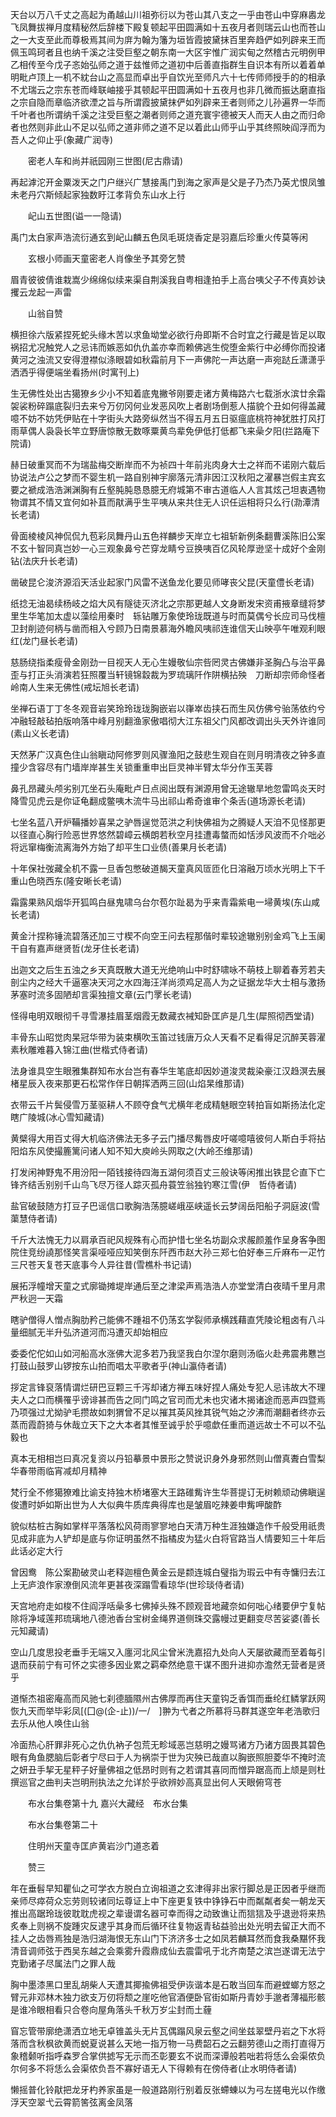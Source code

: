 <!-- { "loadSidebar": true } -->
天台以万八千丈之高起为甬越山川祖弥衍以为苍山其八支之一乎由苍山中穿麻嶴龙飞凤舞拔禅月度精秘然后辞楼下殿复顿起平田圆满如十五夜月者则瑞云山也而苍山之一大支至此而尊极焉其间为庰为翰为籓为垣皆霞披黛抹百里奔趋俨如列辟来王而佩玉鸣珂者且也纳千溪之注受巨壑之朝东南一大区宇惟广润实甸之然稽古元明例甲乙相传至今戊子忞始弘师之道于兹惟师之道初中后善直指群生自识本有所以着着单明毗卢顶上一机不紞台山之高显而卓出乎自饮光至师凡六十七传师师授手的的相承不尤瑞云之宗东苍而峰联岫接乎其顿起平田圆满如十五夜月也非几微而振达磨直指之宗自隐而章临济欲湮之旨与所谓霞披黛抹俨如列辟来王者则师之儿孙遍界一华而千叶者也所谓纳千溪之注受巨壑之潮者则师之道充寰宇德被天人而天人由之而归命者也然则非此山不足以弘师之道非师之道不足以着此山师乎山乎其终照映阎浮而为吾人之仰止乎(象藏广润寺)

　　密老人车和尚并祇园刚三世图(尼古鼎请)

再起滹沱开金粟泼天之门户继兴广慧接禹门到海之家声是父是子乃杰乃英尤恨凤雏未老丹穴斯倾起家独数盱江孝背负东山水上行

　　屺山五世图(谥一一隐请)

禹门太白家声浩流衍通玄到屺山麟五色凤毛斑烧香定是羽嘉后珍重火传莫等闲

　　玄根小师画天童密老人肖像坐予其旁乞赞

眉青彼彼倩谁栽嵩少绵绵似续来渠自荆溪我自粤相逢拍手上高台咦父子不传真妙诀攫云龙起一声雷

　　山翁自赞

横担徐六版紧捏死蛇头缘木苦以求鱼坳堂必欲行舟即斯不合时宜之行藏是皆足以取祸招尤况触党人之忌讳而嫉恶如仇仇盖亦幸而赖佛逃生傥堕金紫行中必缚你而投诸黄河之浊流又安得澄襟似涤眼碧如秋霜前月下一声佛陀一声达磨一声宛跶丘潇潇乎洒洒乎得便端坐看扬州(时寓刊上)

生无佛性处出古獦獠乡少小不知着底鬼撇爷刚要走诸方黄梅路六七载浙水滨廿余霜袈裟粉碎蹋底裂归去来兮万仞冈何业发恶风吹上者剧场倒惹人描貌个丑如何得盖藏噫不妨不妨凭伊贴在十字街头大路旁纵然当不得五月五日驱瘟底桃符神犹胜打风打雨草偶人袅袅长竿立野唐惊散无数啄粟黄鸟辈免伊低打低都飞来喿夕阳(拦路庵下院请)

赫日破重冥而不为瑞盐梅交断岸而不为祯四十年前兆肉身大士之祥而不诺刚六载后协说法卢公之梦而不婴生机一路自别神宇廓落元清非因江汉秋阳之濯暴岂假主宾玄要之褫成浩浩渊渊胸有丘壑肫肫恳恳臆无府城第不审古道临人人言其炫己坦衷遇物物谓其不情又宜何如补苴而猒满乎生平咦从来共住无人识任运相将只么行(泐潭清长老请)

骨面棱棱风神侃侃九苞彩凤舞丹山五色祥麟步天岸立七祖斩新例条翻曹溪陈旧公案不玄十智同真岂妙一心三观象鼻兮芒穿龙睛兮豆换咦百亿风轮厚逊坚十成好个金刚钻(法庆升长老请)

凿破昆仑浚济源滔天活业起家门风雷不送鱼龙化要见师哮丧父昆(天童僼长老请)

纸捻无油曷续杨岐之焰大风有隧徒灭济北之宗那更越人文身断发宋资甫掖章缝将梦里生华笔加太虚以藻绘用秦时　轹钻雕万象使玲珑既道与时而莫偶兮长应司马伐檀卫封削迹何柄与凿而相入兮顾乃日南景慕海外瞻风咦祁连谁信天山映亭午唯观利眼红(龙门昼长老请)

慈肠绕指柔瘦骨金刚劲一目视天人无心生嫚敬仙宗呰罔灵古佛嫌非圣胸凸与治平鼻歪与打正头消演若狂照覆当轩镜锦縠裁为罗琉璃阡作阱横拈殃　刀断却宗师命怪者岭南人生来无佛性(戒坛旭长老请)

坐禅石语丁丁冬冬观音岩笑玲玲珑珑胸嵌岩以嵂崒齿挟石而生风仿佛兮骀荡依约兮冲融轻敲毡拍版响落中峰月别翻渔家傲唱彻大江东祖父门风都改调出头天外许谁同(素山义长老请)

天然茅广汉真色住山翁瞋动阿修罗则风骤渔阳之鼓悲生观自在则月明清夜之钟多直撞少含容尽有门墙岸岸甚生关锁重重申出巨灵神半臂太华分作玉芙蓉

鼻孔昂藏头颅劣别兀坐石头庵毗卢日点阅出既有渊源用曾无途辙旱地忽雷鸣炎天时降雪见虎云是你证龟翻成鳖咦木流牛马出祁山希奇谁审个条舌(道场源长老请)

七坐名蓝八开炉鞴播妙喜杲之驴唇逞觉范洪之利快佛祖为之腾疑人天洎不见怪那更以径直心胸行险恶世界悠然碧嶂云横朗若秋空月挂遭毒螫而如恬涉风波而不介咄必将远窜梅衡流离海外方始了却平生口业债(善果月长老请)

十年保社弢藏全机不露一旦香包憋破道馤天童真风匼匝化日溶融万顷水光明上下千重山色晓西东(隆安晰长老请)

霜露果熟风烟华开狐鸣白昼鬼啸乌台尔苞尔趾曷为乎来青霜紫电一埽黄埃(东山咸长老请)

黄金汁捏称锤流碧落还加三寸楔不向空王问去程那偕时辈较途辙别别金鸡飞上玉阑干自有嘉声继贤哲(龙牙住长老请)

出迦文之后生五浊之乡天真既散大道无光绝响山中时舒啸咏不萌枝上聊着春芳若夫剖尘内之经大千逼塞决天河之水四海汪洋尚须鸡足高人为之证据龙华大士相与激扬茅塞时流多固陋却言渠独擅文章(云门罦长老请)

怪得电明双眼彻千寻雪瀑挂眉茎烟霞无数藏衣裓知卧匡庐是几生(犀照彻西堂请)

丰骨东山昭觉肉杲冠华带为装束横吹玉笛过钱唐万众人天看不足看得足沉醉芙蓉濯素秋雕难暮入锦江曲(世楷式侍者请)

法身谁具空生眼雅集群知布水台岂有春华生笔底却因妙道浚灵裁染豪江汉趋溟去展楮星辰入夜来那更石松常作伴日朝挥洒两三回(山焰杲维那请)

衣带云千片鬓侵雪万茎驱耕人不顾夺食气尤横年老成精魅眼空转拍盲如斯扬法化定瞎广陵城(冰心雪知藏请)

黄檗得大用百丈得大机临济佛法无多子云门播尽觜唇皮吁嗟噫嘻彼何人斯白手将拈阳焰东风使撮簏篱问诸人知不知大庾岭头网取之(大岭丕维那请)

打发闲神野鬼不用汾阳一陌钱接待四海五湖何须百丈三般诀等闲推出铁昆仑直下亡锋齐结舌别别千山鸟飞尽万径人踪灭孤舟蓑笠翁独钓寒江雪(伊　哲侍者请)

盐官破鼓随方打豆子巴谣信口歌胸浩荡臆嵯峨巫峡遥长云梦阔岳阳船子洞庭波(雪蕖慧侍者请)

千斤大法愧无力以肩承百祀风规殊有心而护惜七坐名坊副众求赧颜羞作呈身客争图院住竞纷譊那怪笑言渠哑哑应知笑倒东阡西市赵大孙三郑七伯好奉三斤麻布一疋竹三尺苍天复苍天底事今人异往昔(雪樵朴书记请)

展拓浮幢增天童之式廓锄摊堤岸通后至之津梁声焉浩浩人亦堂堂清白夜晴千里月肃严秋迥一天霜

瞎驴僧得人憎点胸肋矜己能佛不踵祖不仍荡玄学裂师承横践藉直凭陵论粗卤有八斗量细腻无半升弘济道河而冯遭灭却始相应

委委佗佗如山如河船高水涨佛大泥多若乃我坚我白尔涅尔磨则汤临火赴弗震弗戁岂打鼓山鼓罗山锣按东山拍而唱太平歌者乎(神山瀛侍者请)

拶定言锋裒落情谓烂研巴豆颗三千泻却诸方禅五味好捏人痛处专犯人忌讳故大不理夫人之口而横罹乎谤诽甚而告之同门鸣之官司而尤未也灾诸木揭诸途而恶声四暨焉乃项强过尤拗驴毛攒故如刺猬曾不足以摧其英风挫其锐气始之汐沸而潮翻者终亦云蒸而霞蔚猗与休哉立天下之大本者其惟至诚乎於乎噫歔任重而道远故士不可以不弘毅也

真本无相相岂曰真况复资以丹铅摹景中景形之赞说识身外身邪然则山僧真聻白雪梨华春带雨临宵减却月精神

梵行全不修獦獠难比谕支持独木桥堵塞大王路碓觜许生华菩提订无树赖顽动佛瞋逞俊遭时妒如斯出世为人大似典牛质库典得库也是皱眉吃辣姜申觜呷酸酢

貌似枯桩古胸如掌样平落落松风荷雨寥寥地白天清万种生涯独嫌造作千般受用祇贵见成非底为人铲却是底与你证明虽然不指橘皮为猛火白将官路当人情要知三十年后此话必定大行

曾因鸯　陈公案勘破灵山老释迦檀色黄金云是颣连城白璧指为瑕云中有寺慵归去江上无庐浪作家潦倒风流年更甚夜深蹋雪看琼华(世珍琰侍者请)

天宫地府走如梭不住阎浮咶喿多七佛掉头殊不顾观音地藏奈如何咄心绪要伊宁复帖除将净域莲邦琉璃地八德池香台宝树金绳界道侧珠交露幔过更翻变尽苦娑婆(善长元知藏请)

空山几度思投老垂手无端又入廛河北风尘曾米洗嘉招九处向人天屡欲藏而至着每引退而获前宁有可怀之实德多因业累之羁牵然绝意干谋不图升进抑亦澹然无营者是贤乎

道惭杰祖密庵高而风驰七刹德腼隰州古佛厚而再住天童钩乏香饵而垂纶红鳞掌跃网恢九天而举毕彩凤[(囗@(企-止))/一/　]翀为弋者之所慕将马群其遂空年老浩歌归去乐从他人唤住山翁

冷面热心肝罪非死心之仇仇衲子包荒无畛域恶岂慈明之嫚骂诸方乃诸方固畏其碧色眼有角鱼腮脑后彰者宁尽曰于人为祸崇于世为灾殃已哉直以胸嵌照胆菱华不掩时流之妍丑手挈无星秤子好量佛祖之低昂时则有之若谓其喜同而憎异踞高而上颃是则杜撰巡官之曲判夫岂明刑执法之允详於乎欲辨妙高真显出何人天眼俯穹苍

　　布水台集卷第十九
嘉兴大藏经　布水台集


　　布水台集卷第二十

　　住明州天童寺匡庐黄岩沙门道忞着

　　赞三

年在垂髫早知瞿仙之可学衣方脱白立询祖道之玄津得非出家行脚总是正因者乎继而亲师尽瘁荷众忘劳则较诸同坛尊证上中下座更复铁中铮铮石中而粼粼者矣一朝龙天推出高踞玲珑彼耽耽虎视之辈谩谓名器可幸而得之动致谯让而狺狺及乎退逊将来热炙奉上则祸不旋踵灾反逮乎其身而后循环往复物返青毡益验出处光明去留正大而不挂人之齿唇焉独是浩归湖海恨无东山门下济济多士之如凤若麟耳然而食我桑黮怀我清音调师弦于西吴东越之会乘雾升霞鼎成仙去震雷吼于北齐南楚之滨岂遂谓无法宁克勤诸子尽属法门之罪人哉

胸中墨漆黑口里乱胡柴人天遭其揶揄佛祖受伊诙谐本是石敢当回车而避螳螂方怒之臂元非邓林木独力欲支万仞将颓之崖吃他官酒便卧官街如斯丹青妙手邈者薄福形骸是谁冷眼相看只合卷向屋角落头千秋万岁尘封而土薶

窅忘管带廓绝潇洒立地无卓锥盖头无片瓦偶蹋风泉云壑之间坐兹翠壁丹岩之下水将落而含秋枫欲黄而蜕夏说甚么天地一指万物一马费韶石之云翻劳德山之雨打直得万象稽颡听指呼森罗合掌供摅写无示而丕彰要玄不说而深谭般若咄若将恁么会渠侬负尔何多不将恁么会渠侬负吾不寡好语无人下得赖有在傍侍者(止水明侍者请)

懒摇普化铃猒把龙牙杓养家虽是一般道路刚行别着反张螮蝀以为弓左搓电光以作缴浮天空翠弋云霄箭筈弦离金凤落


